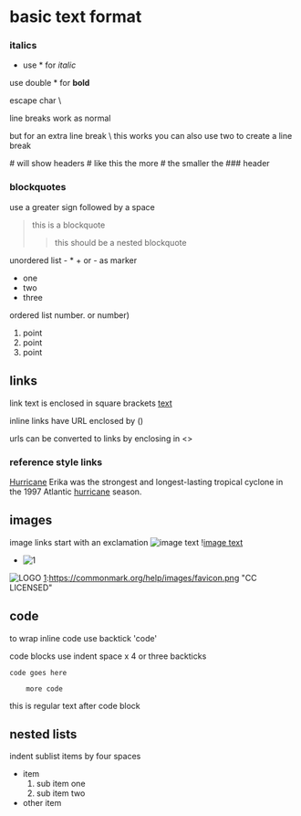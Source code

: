 # basic text format
### italics
- use * for *italic*

use double * for **bold**

escape char \

line breaks work as normal 

but for an extra line break \ this works 
you can also use two  to create a line break

\# will show headers # like this
the more \# the smaller the ### header

### blockquotes
use a greater sign followed by a space
> this is a blockquote
>
>> this should be a nested blockquote

unordered list - * + or - as marker
* one
* two 
* three

ordered list number. or number)
1. point
2. point 
3. point

## links
link text is enclosed in square brackets
[text](www.google.com)

inline links have URL enclosed by ()

urls can be converted to links by enclosing in <>

### reference style links
[Hurricane][1] Erika was the strongest and longest-lasting tropical cyclone in the 1997 Atlantic [hurricane][1] season.

[1]:https://goo.gl/YEEHP0

## images
image links start with an exclamation
![image text](https://www.google.com/images/branding/googlelogo/2x/googlelogo_color_92x30dp.png)
\![image text](https://www.google.com/images/branding/googlelogo/2x/googlelogo_color_92x30dp.png)

- ![1](https://commonmark.org/help/images/favicon.png)

![LOGO][1]
[1]:https://commonmark.org/help/images/favicon.png "CC LICENSED"

## code
to wrap inline code use backtick 'code'

code blocks use indent space x 4 or three backticks
    
    code goes here 

        more code
    

this is regular text after code block

## nested lists

indent sublist items by four spaces
* item
    1. sub item one
    2. sub item two
* other item